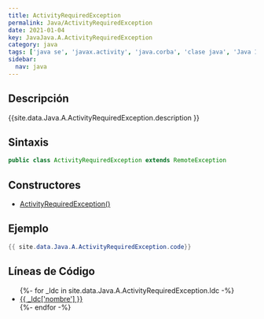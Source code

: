 ```yaml
---
title: ActivityRequiredException
permalink: Java/ActivityRequiredException
date: 2021-01-04
key: JavaJava.A.ActivityRequiredException
category: java
tags: ['java se', 'javax.activity', 'java.corba', 'clase java', 'Java 1.0']
sidebar: 
  nav: java
---
```


## Descripción
{{site.data.Java.A.ActivityRequiredException.description }}

## Sintaxis
~~~java
public class ActivityRequiredException extends RemoteException
~~~

## Constructores
* [ActivityRequiredException()](/Java/ActivityRequiredException/ActivityRequiredException/)

## Ejemplo
~~~java
{{ site.data.Java.A.ActivityRequiredException.code}}
~~~

## Líneas de Código
<ul>
{%- for _ldc in site.data.Java.A.ActivityRequiredException.ldc -%}
   <li>
       <a href="{{_ldc['url'] }}">{{ _ldc['nombre'] }}</a>
   </li>
{%- endfor -%}
</ul>
